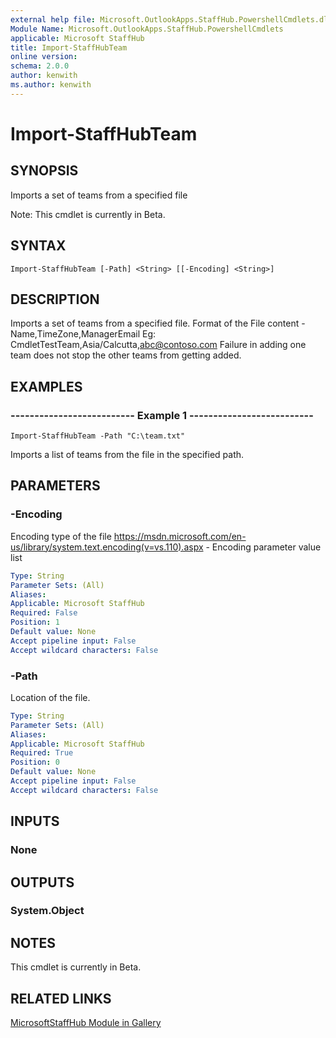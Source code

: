 ```yaml
---
external help file: Microsoft.OutlookApps.StaffHub.PowershellCmdlets.dll-Help.xml
Module Name: Microsoft.OutlookApps.StaffHub.PowershellCmdlets
applicable: Microsoft StaffHub
title: Import-StaffHubTeam
online version: 
schema: 2.0.0
author: kenwith
ms.author: kenwith
---
```


# Import-StaffHubTeam

## SYNOPSIS
Imports a set of teams from a specified file

Note: This cmdlet is currently in Beta.

## SYNTAX

```
Import-StaffHubTeam [-Path] <String> [[-Encoding] <String>]
```

## DESCRIPTION

Imports a set of teams from a specified file.
Format of the File content - Name,TimeZone,ManagerEmail
Eg: CmdletTestTeam,Asia/Calcutta,abc@contoso.com
Failure in adding one team does not stop the other teams from getting added.

## EXAMPLES

### -------------------------- Example 1 --------------------------
```
Import-StaffHubTeam -Path "C:\team.txt"
```

Imports a list of teams from the file in the specified path.

## PARAMETERS

### -Encoding
Encoding type of the file
https://msdn.microsoft.com/en-us/library/system.text.encoding(v=vs.110).aspx - Encoding parameter value list

```yaml
Type: String
Parameter Sets: (All)
Aliases: 
Applicable: Microsoft StaffHub
Required: False
Position: 1
Default value: None
Accept pipeline input: False
Accept wildcard characters: False
```

### -Path
Location of the file.

```yaml
Type: String
Parameter Sets: (All)
Aliases: 
Applicable: Microsoft StaffHub
Required: True
Position: 0
Default value: None
Accept pipeline input: False
Accept wildcard characters: False
```

## INPUTS

### None

## OUTPUTS

### System.Object

## NOTES

This cmdlet is currently in Beta.

## RELATED LINKS

[MicrosoftStaffHub Module in Gallery](https://www.powershellgallery.com/packages/MicrosoftStaffHub/1.0.0-alpha)
